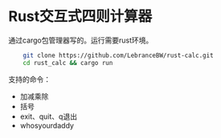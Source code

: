# Rust交互式四则计算器
通过cargo包管理器写的。运行需要rust环境。
```bash
    git clone https://github.com/LebranceBW/rust-calc.git
    cd rust_calc && cargo run 
```
支持的命令：
* 加减乘除
* 括号
* exit、quit、q退出
* whosyourdaddy